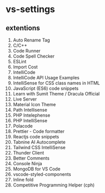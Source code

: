 # vs-settings
## extentions
<ol>
<li>Auto Rename Tag</li>
<li>C/C++</li>
<li>Code Runner</li>
<li>Code Spell Checker</li>
<li>ESLint</li>
<li>Import Cost</li>
<li>IntelliCode</li>
<li>IntelliCode API Usage Examples</li>
<li>IntelliSense for CSS class names in HTML</li>
<li>JavaScript (ES6) code snippets</li>
<li>Learn with Sumit Theme / Dracula Official</li>
<li>Live Server</li>
<li>Material Icon Theme</li>
<li>Path Intellisense</li>
<li>PHP Intelephense</li>
<li>PHP IntelliSense</li>
<li>Polacode</li>
<li>Prettier - Code formatter</li>
<li>Reactjs code snippets</li>
<li>Tabnine AI Autocomplete</li>
<li>Tailwind CSS IntelliSense</li>
<li>Thunder Client</li>
<li>Better Comments</li>
<li>Console Ninja</li>
<li>MongoDB for VS Code</li>
<li>vscode-styled-components</li>
<li>Inline fold</li>
<li>Competitive Programming Helper (cph)</li>
</ol>
